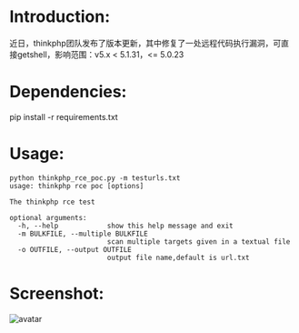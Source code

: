 # Introduction:
近日，thinkphp团队发布了版本更新，其中修复了一处远程代码执行漏洞，可直接getshell，影响范围：v5.x < 5.1.31，<= 5.0.23
# Dependencies:
pip install -r requirements.txt
# Usage:
```
python thinkphp_rce_poc.py -m testurls.txt
usage: thinkphp rce poc [options]

The thinkphp rce test

optional arguments:
  -h, --help            show this help message and exit
  -m BULKFILE, --multiple BULKFILE
                        scan multiple targets given in a textual file
  -o OUTFILE, --output OUTFILE
                        output file name,default is url.txt
```
# Screenshot:
![avatar](https://github.com/heroanswer/thinkphp_rce_poc/blob/master/screenshot.jpg)
